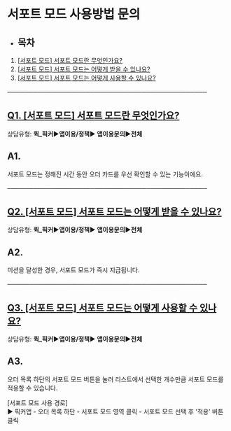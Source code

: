 # 서포트 모드 사용방법 문의

* **목차**
  ------

1. [[서포트 모드] 서포트 모드란 무엇인가요?](#01J3C1Y75H1FSZCTA2N854WMBX)
2. [[서포트 모드] 서포트 모드는 어떻게 받을 수 있나요?](#01J3C1ZD769MWQJ07KEG39FP8Q)
3. [[서포트 모드] 서포트 모드는 어떻게 사용할 수 있나요?](#01J3C2066GT95AHT7RG60962Q5)

──────────────────────────────────────────────

[**Q1. [서포트 모드] 서포트 모드란 무엇인가요?**](#h_01JB11R0RY9H2546R0PP8WWKZQ)
----------------------------------------------------------------

상담유형: **퀵\_픽커▶앱이용/정책▶ 앱이용문의▶전체**

**A1.**
-------

서포트 모드는 정해진 시간 동안 오더 카드를 우선 확인할 수 있는 기능이에요.

──────────────────────────────────────────────

[**Q2. [서포트 모드] 서포트 모드는 어떻게 받을 수 있나요?**](#h_01JB11R0RY9H2546R0PP8WWKZQ)
-----------------------------------------------------------------------

상담유형: **퀵\_픽커▶앱이용/정책▶ 앱이용문의▶전체**

**A2.**
-------

미션을 달성한 경우, 서포트 모드가 즉시 지급됩니다.

──────────────────────────────────────────────

[**Q3. [서포트 모드] 서포트 모드는 어떻게 사용할 수 있나요?**](#h_01JB11R0RY9H2546R0PP8WWKZQ)
------------------------------------------------------------------------

상담유형: **퀵\_픽커▶앱이용/정책▶ 앱이용문의▶전체**

**A3.**
-------

오더 목록 하단의 서포트 모드 버튼을 눌러 리스트에서 선택한 개수만큼 서포트 모드를 적용할 수 있습니다.

[서포트 모드 사용 경로]  
▶ 픽커앱 - 오더 목록 하단 - 서포트 모드 영역 클릭 - 서포트 모드 선택 후 '적용' 버튼 클릭